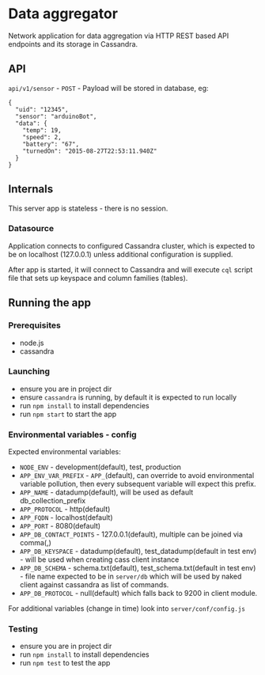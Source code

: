 # Data aggregator

Network application for data aggregation via HTTP REST based API endpoints and its storage in Cassandra.

## API

`api/v1/sensor` - `POST` - Payload will be stored in database, eg:

```
{
  "uid": "12345",
  "sensor": "arduinoBot",
  "data": {
    "temp": 19,
    "speed": 2,
    "battery": "67",
    "turnedOn": "2015-08-27T22:53:11.940Z"
  }
}
```

## Internals

This server app is stateless - there is no session.

### Datasource

Application connects to configured Cassandra cluster, which is expected to be on localhost (127.0.0.1) unless 
additional configuration is supplied.

After app is started, it will connect to Cassandra and will execute `cql` script file that sets up keyspace and 
column families (tables).

## Running the app

### Prerequisites

- node.js
- cassandra

### Launching

- ensure you are in project dir
- ensure `cassandra` is running, by default it is expected to run locally
- run `npm install` to install dependencies
- run `npm start` to start the app

### Environmental variables - config

Expected environmental variables:

- `NODE_ENV` - development(default), test, production
- `APP_ENV_VAR_PREFIX` - `APP_`(default), can override to avoid environmental variable pollution, then every
subsequent variable will expect this prefix.
- `APP_NAME` - datadump(default), will be used as default db_collection_prefix
- `APP_PROTOCOL` - http(default)
- `APP_FQDN` - localhost(default)
- `APP_PORT` - 8080(default)
- `APP_DB_CONTACT_POINTS` - 127.0.0.1(default), multiple can be joined via comma(,)
- `APP_DB_KEYSPACE` - datadump(default), test_datadump(default in test env) - will be used when creating cass client instance
- `APP_DB_SCHEMA` - schema.txt(default), test_schema.txt(default in test env) - file name expected to be in `server/db`
which will be used by naked client against cassandra as list of commands.
- `APP_DB_PROTOCOL` - null(default) which falls back to 9200 in client module.

For additional variables (change in time) look into `server/conf/config.js`

### Testing

- ensure you are in project dir
- run `npm install` to install dependencies
- run `npm test` to test the app

